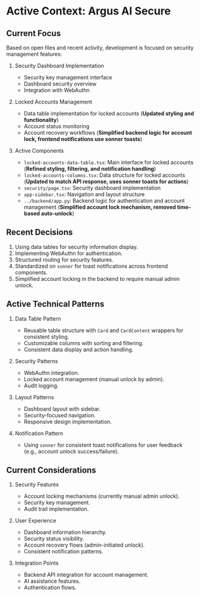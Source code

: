 # Active Context: Argus AI Secure

## Current Focus
Based on open files and recent activity, development is focused on security management features:

1.  Security Dashboard Implementation
    *   Security key management interface
    *   Dashboard security overview
    *   Integration with WebAuthn

2.  Locked Accounts Management
    *   Data table implementation for locked accounts (**Updated styling and functionality**)
    *   Account status monitoring
    *   Account recovery workflows (**Simplified backend logic for account lock, frontend notifications use sonner toasts**)

3.  Active Components
    *   `locked-accounts-data-table.tsx`: Main interface for locked accounts (**Refined styling, filtering, and notification handling**)
    *   `locked-accounts-columns.tsx`: Data structure for locked accounts (**Updated to match API response, uses sonner toasts for actions**)
    *   `security/page.tsx`: Security dashboard implementation
    *   `app-sidebar.tsx`: Navigation and layout structure
    *   `../backend/app.py`: Backend logic for authentication and account management (**Simplified account lock mechanism, removed time-based auto-unlock**)

## Recent Decisions
1.  Using data tables for security information display.
2.  Implementing WebAuthn for authentication.
3.  Structured routing for security features.
4.  Standardized on `sonner` for toast notifications across frontend components.
5.  Simplified account locking in the backend to require manual admin unlock.

## Active Technical Patterns
1.  Data Table Pattern
    *   Reusable table structure with `Card` and `CardContent` wrappers for consistent styling.
    *   Customizable columns with sorting and filtering.
    *   Consistent data display and action handling.

2.  Security Patterns
    *   WebAuthn integration.
    *   Locked account management (manual unlock by admin).
    *   Audit logging.

3.  Layout Patterns
    *   Dashboard layout with sidebar.
    *   Security-focused navigation.
    *   Responsive design implementation.

4.  Notification Pattern
    *   Using `sonner` for consistent toast notifications for user feedback (e.g., account unlock success/failure).

## Current Considerations
1.  Security Features
    *   Account locking mechanisms (currently manual admin unlock).
    *   Security key management.
    *   Audit trail implementation.

2.  User Experience
    *   Dashboard information hierarchy.
    *   Security status visibility.
    *   Account recovery flows (admin-initiated unlock).
    *   Consistent notification patterns.

3.  Integration Points
    *   Backend API integration for account management.
    *   AI assistance features.
    *   Authentication flows.